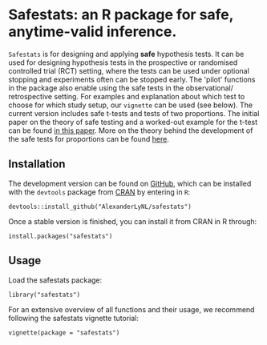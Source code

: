 # Safestats: an R package for safe, anytime-valid inference.

```Safestats``` is for designing and applying **safe** hypothesis tests. It can be used for designing hypothesis tests in the prospective or randomised controlled trial (RCT) setting, where the tests can be used under optional stopping and experiments often can be stopped early. The 'pilot' functions in
the package also enable using the safe tests in the observational/ retrospective
setting. For examples and explanation about which test to choose for which study setup, our ```vignette``` can be used (see below). The current version includes safe t-tests and tests of two proportions. The initial paper on the theory of safe testing and a worked-out example for the t-test can be found [in this paper](https://arxiv.org/abs/1906.07801). More on the theory behind the development of the safe tests for proportions can be found [here](https://www.universiteitleiden.nl/binaries/content/assets/science/mi/scripties/statscience/2019-2020/thesis_rjturner_for_publication.pdf).
## Installation
The development version can be found on [GitHub](https://github.com/alexanderlynl/safestats), which can be installed with the `devtools` package from [CRAN](https://cran.r-project.org/package=devtools) by entering in `R`:

```{r devtools, eval=FALSE}
devtools::install_github("AlexanderLyNL/safestats")
```
Once a stable version is finished, you can install it from CRAN in R through:
```
install.packages("safestats")
```

## Usage
Load the safestats package:
```
library("safestats")
```
For an extensive overview of all functions and their usage, we recommend following the safestats vignette tutorial:
```
vignette(package = "safestats")
```
